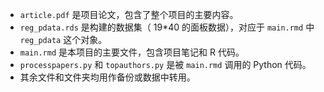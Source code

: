 - `article.pdf` 是项目论文，包含了整个项目的主要内容。
- `reg_pdata.rds` 是构建的数据集（ 19*40 的面板数据），对应于 `main.rmd` 中 `reg_pdata` 这个对象。
- `main.rmd` 是本项目的主要文件，包含项目笔记和 R 代码。
- `processpapers.py` 和 `topauthors.py` 是被 `main.rmd` 调用的 Python 代码。
- 其余文件和文件夹均用作备份或数据中转用。